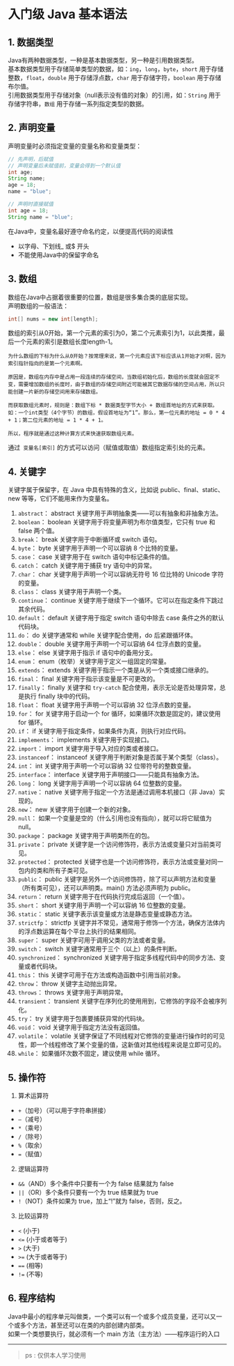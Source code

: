 # 入门级 Java 基本语法

## 1. 数据类型
Java有两种数据类型，一种是基本数据类型，另一种是引用数据类型。\
基本数据类型用于存储简单类型的数据，如：`ing`，`long`，`byte`，`short` 用于存储整数，`float`，`double` 用于存储浮点数，`char` 用于存储字符，`boolean` 用于存储布尔值。\
引用数据类型用于存储对象（null表示没有值的对象）的引用，如：`String` 用于存储字符串，`数组` 用于存储一系列指定类型的数据。

## 2. 声明变量
声明变量时必须指定变量的变量名称和变量类型：
~~~java
// 先声明，后赋值
// 声明变量后未赋值前，变量会得到一个默认值
int age;
String name;
age = 18;
name = "blue";

// 声明时直接赋值
int age = 18;
String name = "blue";
~~~
在Java中，变量名最好遵守命名约定，以便提高代码的阅读性
- 以字母、下划线_ 或$ 开头
- 不能使用Java中的保留字命名

## 3. 数组
数组在Java中占据着很重要的位置，数组是很多集合类的底层实现。\
声明数组的一般语法：
```java
int[] nums = new int[length];
```
数组的索引从0开始，第一个元素的索引为0，第二个元素索引为1，以此类推，最后一个元素的索引是数组长度length-1。
```
为什么数组的下标为什么从0开始？按常理来说，第一个元素应该下标应该从1开始才对啊，因为索引指针指向的是第一个元素啊。

原因是，数组在内存中是占用一段连续的存储空间，当数组初始化后，数组的长度就会固定不变，需要增加数组的长度时，由于数组的存储空间附近可能被其它数据存储的空间占用，所以只能创建一片新的存储空间用来存储数组。

而获取数组元素时，规则是：数组下标 * 数据类型字节大小 + 数组首地址的方式来获取。如：一个int类型（4个字节）的数组，假设首地址为“1”。那么，第一位元素的地址 = 0 * 4 + 1；第二位元素的地址 = 1 * 4 + 1。

所以，程序就是通过这种计算方式来快速获取数组元素。
```


通过` 变量名[索引]` 的方式可以访问（赋值或取值）数组指定索引处的元素。

## 4. 关键字
关键字属于保留字，在 Java 中具有特殊的含义，比如说 public、final、static、new 等等，它们不能用来作为变量名。
1. `abstract`： abstract 关键字用于声明抽象类——可以有抽象和非抽象方法。
2. `boolean`： boolean 关键字用于将变量声明为布尔值类型，它只有 true 和 false 两个值。
3. `break`： break 关键字用于中断循环或 switch 语句。
4. `byte`： byte 关键字用于声明一个可以容纳 8 个比特的变量。
5. `case`： case 关键字用于在 switch 语句中标记条件的值。
6. `catch`： catch 关键字用于捕获 try 语句中的异常。
7. `char`： char 关键字用于声明一个可以容纳无符号 16 位比特的 Unicode 字符的变量。
8. `class`： class 关键字用于声明一个类。
9. `continue`： continue 关键字用于继续下一个循环。它可以在指定条件下跳过其余代码。
10. `default`： default 关键字用于指定 switch 语句中除去 case 条件之外的默认代码块。
11. `do`： do 关键字通常和 while 关键字配合使用，do 后紧跟循环体。
12. `double`： double 关键字用于声明一个可以容纳 64 位浮点数的变量。
13. `else`： else 关键字用于指示 if 语句中的备用分支。
14. `enum`： enum（枚举）关键字用于定义一组固定的常量。
15. `extends`： extends 关键字用于指示一个类是从另一个类或接口继承的。
16. `final`： final 关键字用于指示该变量是不可更改的。
17. `finally`： finally 关键字和 `try-catch` 配合使用，表示无论是否处理异常，总是执行 finally 块中的代码。
18. `float`： float 关键字用于声明一个可以容纳 32 位浮点数的变量。
19. `for`： for 关键字用于启动一个 for 循环，如果循环次数是固定的，建议使用 for 循环。
20. `if`： if 关键字用于指定条件，如果条件为真，则执行对应代码。
21. `implements`： implements 关键字用于实现接口。
22. `import`： import 关键字用于导入对应的类或者接口。
23. `instanceof`： instanceof 关键字用于判断对象是否属于某个类型（class）。
24. `int`： int 关键字用于声明一个可以容纳 32 位带符号的整数变量。
25. `interface`： interface 关键字用于声明接口——只能具有抽象方法。
26. `long`： long 关键字用于声明一个可以容纳 64 位整数的变量。
27. `native`： native 关键字用于指定一个方法是通过调用本机接口（非 Java）实现的。
28. `new`： new 关键字用于创建一个新的对象。
29. `null`： 如果一个变量是空的（什么引用也没有指向），就可以将它赋值为 null。
30. `package`： package 关键字用于声明类所在的包。
31. `private`： private 关键字是一个访问修饰符，表示方法或变量只对当前类可见。
32. `protected`： protected 关键字也是一个访问修饰符，表示方法或变量对同一包内的类和所有子类可见。
33. `public`： public 关键字是另外一个访问修饰符，除了可以声明方法和变量（所有类可见），还可以声明类。main() 方法必须声明为 public。
34. `return`： return 关键字用于在代码执行完成后返回（一个值）。
35. `short`： short 关键字用于声明一个可以容纳 16 位整数的变量。
36. `static`： static 关键字表示该变量或方法是静态变量或静态方法。
37. `strictfp`：  strictfp 关键字并不常见，通常用于修饰一个方法，确保方法体内的浮点数运算在每个平台上执行的结果相同。
38. `super`： super 关键字可用于调用父类的方法或者变量。
39. `switch`： switch 关键字通常用于三个（以上）的条件判断。
40. `synchronized`： synchronized 关键字用于指定多线程代码中的同步方法、变量或者代码块。
41. `this`： this 关键字可用于在方法或构造函数中引用当前对象。
42. `throw`： throw 关键字主动抛出异常。
43. `throws`： throws 关键字用于声明异常。
44. `transient`： transient 关键字在序列化的使用用到，它修饰的字段不会被序列化。
45. `try`： try 关键字用于包裹要捕获异常的代码块。
46. `void`： void 关键字用于指定方法没有返回值。
47. `volatile`： volatile 关键字保证了不同线程对它修饰的变量进行操作时的可见性，即一个线程修改了某个变量的值，这新值对其他线程来说是立即可见的。
48. `while`： 如果循环次数不固定，建议使用 while 循环。

## 5. 操作符
1. 算术运算符
- `+`（加号）（可以用于字符串拼接）
- `–`（减号）
- `*`（乘号）
- `/`（除号）
- `%`（取余）
- `=`（赋值）
2. 逻辑运算符
- `&&`（AND）多个条件中只要有一个为 false 结果就为 false
- `||`（OR）多个条件只要有一个为 true 结果就为 true
- `!`（NOT）条件如果为 true，加上“!”就为 false，否则，反之。
3. 比较运算符
- `<` (小于)
- `<=` (小于或者等于)
- `>` (大于)
- `>=` (大于或者等于)
- `==` (相等)
- `!=` (不等)

## 6. 程序结构
Java中最小的程序单元叫做类，一个类可以有一个或多个成员变量，还可以又一个或多个方法，甚至还可以在类的内部创建内部类。\
如果一个类想要执行，就必须有一个 main 方法（主方法）——程序运行的入口

--- 
>ps : 仅供本人学习使用